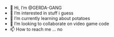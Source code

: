 - 👋 Hi, I’m @GERDA-GANG
- 👀 I’m interested in stuff i guess
- 🌱 I’m currently learning about potatoes
- 💞️ I’m looking to collaborate on video game code
- 📫 How to reach me ... no

<!---
GERDA-GANG/GERDA-GANG is a ✨ special ✨ repository because its `README.md` (this file) appears on your GitHub profile.
You can click the Preview link to take a look at your changes.
--->
